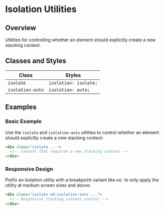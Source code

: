 # Isolation Utilities

## Overview
Utilities for controlling whether an element should explicitly create a new stacking context.

## Classes and Styles

| Class            | Styles               |
|-----------------|---------------------|
| `isolate`       | `isolation: isolate;` |
| `isolation-auto` | `isolation: auto;`   |

## Examples

### Basic Example
Use the `isolate` and `isolation-auto` utilities to control whether an element should explicitly create a new stacking context:

```html
<div class="isolate ...">
  <!-- Content that requires a new stacking context -->
</div>
```

### Responsive Design
Prefix an isolation utility with a breakpoint variant like `md:` to only apply the utility at medium screen sizes and above:

```html
<div class="isolate md:isolation-auto ...">
  <!-- Responsive stacking context control -->
</div>
```
